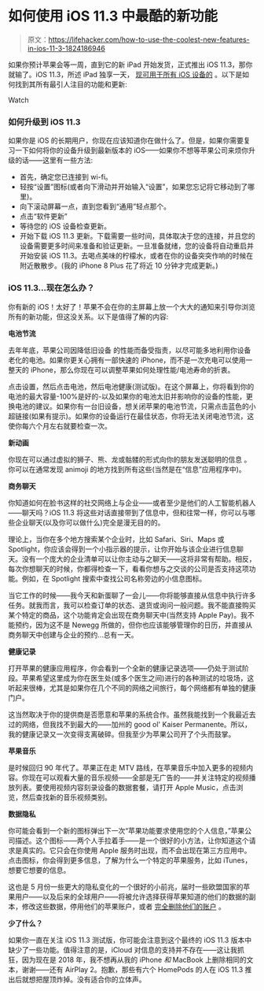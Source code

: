 # 如何使用 iOS 11.3 中最酷的新功能

> 原文：<https://lifehacker.com/how-to-use-the-coolest-new-features-in-ios-11-3-1824186946>

如果你预计苹果会等一周，直到它的新 iPad 开始发货，正式推出 iOS 11.3，那你就输了。iOS 11.3，所述 iPad 独享一天， [现可用于所有 iOS 设备的](https://www.apple.com/newsroom/2018/03/ios-11-3-is-available-today/) 。以下是如何找到其所有最引人注目的功能和更新:

Watch

### 如何升级到 iOS 11.3

如果你是 iOS 的长期用户，你现在应该知道你在做什么了。但是，如果你需要复习一下如何将你的设备升级到最新版本的 iOS——如果你不想等苹果公司来烦你升级的话——这里有一些方法:

*   首先，确定您已连接到 wi-fi。
*   轻按“设置”图标(或者向下滑动并开始输入“设置”，如果您忘记将它移动到了哪里)。
*   向下滚动屏幕一点，直到您看到“通用”轻点那个。
*   点击“软件更新”
*   等待您的 iOS 设备检查更新。
*   开始下载 iOS 11.3 更新。下载需要一些时间，具体取决于您的连接，并且您的设备需要更多时间来准备和验证更新。一旦准备就绪，您的设备将自动重启并开始安装 iOS 11.3。去喝点美味的柠檬水，或者在你的设备突突作响的时候在附近散散步。(我的 iPhone 8 Plus 花了将近 10 分钟才完成更新。)

### iOS 11.3...现在怎么办？

你有新的 iOS！太好了！苹果不会在你的主屏幕上放一个大大的通知来引导你浏览所有的新功能，但这没关系。以下是值得了解的内容:

**电池节流**

去年年底，苹果公司因降低旧设备 的性能而备受指责，以尽可能多地利用你设备老化的电池。如果你更关心拥有一部快速的 iPhone，而不是一次充电可以使用一整天的 iPhone，那么你现在可以调整苹果如何处理性能/电池寿命的折衷。

点击设置，然后点击电池，然后电池健康(测试版)。在这个屏幕上，你将看到你的电池的最大容量-100%是好的-以及如果你的电池太旧并影响你的设备的性能，更换电池的建议。如果你有一台旧设备，想关闭苹果的电池节流，只需点击蓝色的小超链接(如果有提示)。如果你的设备运行在最佳状态，你将无法关闭电池节流，这使你每六个月左右就要检查一次。

**新动画**

你现在可以通过虚拟的狮子、熊、龙或骷髅的形式向你的朋友发送聪明的信息 。你可以在通常发现 animoji 的地方找到所有这些(当然是在“信息”应用程序中)。

**商务聊天**

你知道如何在脸书这样的社交网络上与企业——或者至少是他们的人工智能机器人——聊天吗？iOS 11.3 将这些对话直接带到了信息中，但和往常一样，你可以与哪些企业聊天(以及你可以做什么)完全是漫无目的的。

理论上，当你在多个地方搜索某个企业时，比如 Safari、Siri、Maps 或 Spotlight，你应该会得到一个小指示器的提示，让你开始与该企业进行信息聊天。没有一个庞大的企业清单可以让你主动与之聊天——这将非常有帮助。相反，每次你想聊天的时候，你都得检查一下，看看你想与之交谈的公司是否支持这项功能。例如，在 Spotlight 搜索中查找公司名称旁边的小信息图标。

当它工作的时候——我今天和新蛋聊了一会儿——你将能够直接从信息中执行许多任务。就我而言，我可以检查订单的状态、退货或询问一般问题。我不能直接购买某个特定的商品，这个功能肯定会出现在商务聊天中(当然支持 Apple Pay)。我不能预约，因为这不是 Newegg 所做的，但你也应该能够管理你的日历，并直接从商务聊天中创建与企业的预约...总有一天。

**健康记录**

打开苹果的健康应用程序，你会看到一个全新的健康记录选项——仍处于测试阶段。苹果希望这里成为你在医生处(或多个医生之间)进行的各种测试的垃圾场，这听起来很棒，尤其是如果你在几个不同的网络之间旅行，每个网络都有单独的健康门户。

这当然取决于你的提供商是否愿意和苹果的系统合作。虽然我能找到一个我最近去过的网络，但我找不到最大的——加州的 good ol' Kaiser Permanente。所以，我的健康记录又一次变得支离破碎。但我至少为苹果公司开了个头而鼓掌。

**苹果音乐**

是时候回归 90 年代了。苹果正在走 MTV 路线，在苹果音乐中加入更多的视频内容。你现在可以观看大量的音乐视频——全部是无广告的——并关注特定的视频播放列表。要使用视频内容刻录设备的数据套餐，请打开 Apple Music，点击浏览，然后查找新的音乐视频类别。

**数据隐私**

你可能会看到一个新的图标弹出下一次“苹果功能要求使用您的个人信息，”苹果公司描述。这个图标——两个人手拉着手——是一个很好的小方法，让你知道这个请求是真实的。它只会在你使用 Apple 服务时出现，而不会出现在第三方应用中。点击图标，你会得到更多信息，了解为什么一个特定的苹果服务，比如 iTunes，想要它想要的信息。

这也是 5 月份一些更大的隐私变化的一个很好的小前兆，届时一些欧盟国家的苹果用户——以及后来的全球用户——将被允许选择获得苹果知道的他们的数据的副本，修改这些数据，停用他们的苹果账户，或者 [完全删除他们的账户](https://lifehacker.com/how-to-ditch-apple-completely-1821082984) 。

**少了什么？**

如果你一直在关注 iOS 11.3 测试版，你可能会注意到这个最终的 iOS 11.3 版本中缺少了一些功能。值得注意的是，iCloud 对信息的支持并不存在——这让我抓狂，因为现在是 2018 年，我不想再从我的 iPhone *和* MacBook 上删除相同的文本，谢谢——还有 AirPlay 2。抱歉，那些有六个 HomePods 的人在 iOS 11.3 推出后就想把屋顶炸掉。没有适合你的立体声。